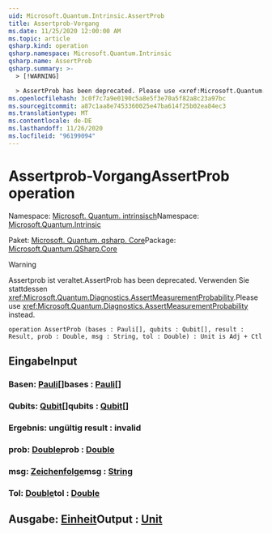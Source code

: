 ```yaml
---
uid: Microsoft.Quantum.Intrinsic.AssertProb
title: Assertprob-Vorgang
ms.date: 11/25/2020 12:00:00 AM
ms.topic: article
qsharp.kind: operation
qsharp.namespace: Microsoft.Quantum.Intrinsic
qsharp.name: AssertProb
qsharp.summary: >-
  > [!WARNING]

  > AssertProb has been deprecated. Please use <xref:Microsoft.Quantum.Diagnostics.AssertMeasurementProbability> instead.
ms.openlocfilehash: 3c0f7c7a9e0190c5a8e5f3e70a5f82a8c23a97bc
ms.sourcegitcommit: a87c1aa8e7453360025e47ba614f25b02ea84ec3
ms.translationtype: MT
ms.contentlocale: de-DE
ms.lasthandoff: 11/26/2020
ms.locfileid: "96199094"
---
```

# <a name="assertprob-operation"></a><span data-ttu-id="960af-102">Assertprob-Vorgang</span><span class="sxs-lookup"><span data-stu-id="960af-102">AssertProb operation</span></span>

<span data-ttu-id="960af-103">Namespace: [Microsoft. Quantum. intrinsisch](xref:Microsoft.Quantum.Intrinsic)</span><span class="sxs-lookup"><span data-stu-id="960af-103">Namespace: [Microsoft.Quantum.Intrinsic](xref:Microsoft.Quantum.Intrinsic)</span></span>

<span data-ttu-id="960af-104">Paket: [Microsoft. Quantum. qsharp. Core](https://nuget.org/packages/Microsoft.Quantum.QSharp.Core)</span><span class="sxs-lookup"><span data-stu-id="960af-104">Package: [Microsoft.Quantum.QSharp.Core](https://nuget.org/packages/Microsoft.Quantum.QSharp.Core)</span></span>


> [!WARNING]
> <span data-ttu-id="960af-105">Assertprob ist veraltet.</span><span class="sxs-lookup"><span data-stu-id="960af-105">AssertProb has been deprecated.</span></span> <span data-ttu-id="960af-106">Verwenden Sie stattdessen <xref:Microsoft.Quantum.Diagnostics.AssertMeasurementProbability>.</span><span class="sxs-lookup"><span data-stu-id="960af-106">Please use <xref:Microsoft.Quantum.Diagnostics.AssertMeasurementProbability> instead.</span></span>



```qsharp
operation AssertProb (bases : Pauli[], qubits : Qubit[], result : Result, prob : Double, msg : String, tol : Double) : Unit is Adj + Ctl
```


## <a name="input"></a><span data-ttu-id="960af-107">Eingabe</span><span class="sxs-lookup"><span data-stu-id="960af-107">Input</span></span>

### <a name="bases--pauli"></a><span data-ttu-id="960af-108">Basen: [Pauli](xref:microsoft.quantum.lang-ref.pauli)[]</span><span class="sxs-lookup"><span data-stu-id="960af-108">bases : [Pauli](xref:microsoft.quantum.lang-ref.pauli)[]</span></span>




### <a name="qubits--qubit"></a><span data-ttu-id="960af-109">Qubits: [Qubit](xref:microsoft.quantum.lang-ref.qubit)[]</span><span class="sxs-lookup"><span data-stu-id="960af-109">qubits : [Qubit](xref:microsoft.quantum.lang-ref.qubit)[]</span></span>




### <a name="result--__invalidresult__"></a><span data-ttu-id="960af-110">Ergebnis: __ungültig <Result>__</span><span class="sxs-lookup"><span data-stu-id="960af-110">result : __invalid<Result>__</span></span>




### <a name="prob--double"></a><span data-ttu-id="960af-111">prob: [Double](xref:microsoft.quantum.lang-ref.double)</span><span class="sxs-lookup"><span data-stu-id="960af-111">prob : [Double](xref:microsoft.quantum.lang-ref.double)</span></span>




### <a name="msg--string"></a><span data-ttu-id="960af-112">msg: [Zeichenfolge](xref:microsoft.quantum.lang-ref.string)</span><span class="sxs-lookup"><span data-stu-id="960af-112">msg : [String](xref:microsoft.quantum.lang-ref.string)</span></span>




### <a name="tol--double"></a><span data-ttu-id="960af-113">Tol: [Double](xref:microsoft.quantum.lang-ref.double)</span><span class="sxs-lookup"><span data-stu-id="960af-113">tol : [Double](xref:microsoft.quantum.lang-ref.double)</span></span>





## <a name="output--unit"></a><span data-ttu-id="960af-114">Ausgabe: [Einheit](xref:microsoft.quantum.lang-ref.unit)</span><span class="sxs-lookup"><span data-stu-id="960af-114">Output : [Unit](xref:microsoft.quantum.lang-ref.unit)</span></span>

